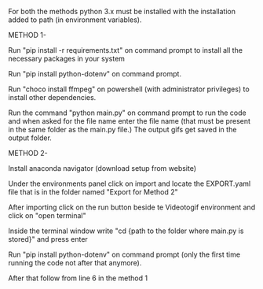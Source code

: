 For both the methods python 3.x must be installed with the installation added to path (in environment variables).

METHOD 1-

Run "pip install -r requirements.txt" on command prompt to install all the necessary packages in your system

Run "pip install python-dotenv" on command prompt.

Run "choco install ffmpeg" on powershell (with administrator privileges) to install other dependencies.

Run the command "python main.py" on command prompt to run the code and when asked for the file name enter the file name (that must be present in the same folder as the main.py file.)
The output gifs get saved in the output folder.

METHOD 2-

Install anaconda navigator (download setup from website)

Under the environments panel click on import and locate the EXPORT.yaml file that is in the folder named "Export for Method 2"

After importing click on the run button beside te Videotogif environment and click on "open terminal"

Inside the terminal window write "cd {path to the folder where main.py is stored}" and press enter

Run "pip install python-dotenv" on command prompt (only the first time running the code not after that anymore).

After that follow from line 6 in the method 1
